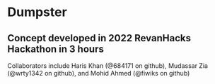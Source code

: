 # Dumpster

## Concept developed in 2022 RevanHacks Hackathon in 3 hours

Collaborators include Haris Khan (@684171 on github), Mudassar Zia (@wrty1342 on github), and Mohid Ahmed (@fiwiks on github)
